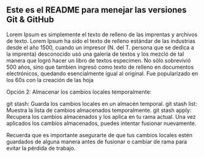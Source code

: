 ## Este es el README para menejar las versiones Git & GitHub
Lorem Ipsum es simplemente el texto de relleno de las imprentas y archivos de texto. Lorem Ipsum ha sido el texto de relleno estándar de las industrias desde el año 1500, cuando un impresor (N. del T. persona que se dedica a la imprenta) desconocido usó una galería de textos y los mezcló de tal manera que logró hacer un libro de textos especimen. No sólo sobrevivió 500 años, sino que tambien ingresó como texto de relleno en documentos electrónicos, quedando esencialmente igual al original. Fue popularizado en los 60s con la creación de las hoja


Opción 2: Almacenar los cambios locales temporalmente:

git stash: Guarda los cambios locales en un almacén temporal.
git stash list: Muestra la lista de cambios almacenados temporalmente.
git stash apply: Recupera los cambios almacenados y los aplica en tu rama actual.
Una vez aplicados los cambios almacenados, puedes intentar fusionar nuevamente.

Recuerda que es importante asegurarte de que tus cambios locales estén guardados de alguna manera antes de fusionar o cambiar de rama para evitar la pérdida de trabajo.